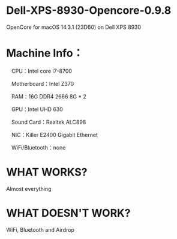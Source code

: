# Dell-XPS-8930-Opencore-0.9.8
OpenCore for macOS 14.3.1 (23D60) on Dell XPS 8930
# Machine Info：

&ensp;&ensp;CPU：Intel core i7-8700

&ensp;&ensp;Motherboard：Intel Z370

&ensp;&ensp;RAM：16G DDR4 2666 8G * 2

&ensp;&ensp;GPU：Intel UHD 630

&ensp;&ensp;Sound Card：Realtek ALC898

&ensp;&ensp;NIC：Killer E2400 Gigabit Ethernet

&ensp;&ensp;WiFi/Bluetooth：none

# WHAT WORKS?

Almost everything

# WHAT DOESN'T WORK?
WiFi, Bluetooth and Airdrop
